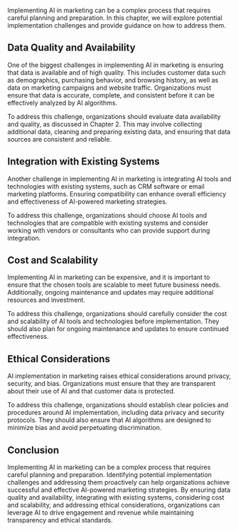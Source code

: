 

Implementing AI in marketing can be a complex process that requires careful planning and preparation. In this chapter, we will explore potential implementation challenges and provide guidance on how to address them.

Data Quality and Availability
-----------------------------

One of the biggest challenges in implementing AI in marketing is ensuring that data is available and of high quality. This includes customer data such as demographics, purchasing behavior, and browsing history, as well as data on marketing campaigns and website traffic. Organizations must ensure that data is accurate, complete, and consistent before it can be effectively analyzed by AI algorithms.

To address this challenge, organizations should evaluate data availability and quality, as discussed in Chapter 2. This may involve collecting additional data, cleaning and preparing existing data, and ensuring that data sources are consistent and reliable.

Integration with Existing Systems
---------------------------------

Another challenge in implementing AI in marketing is integrating AI tools and technologies with existing systems, such as CRM software or email marketing platforms. Ensuring compatibility can enhance overall efficiency and effectiveness of AI-powered marketing strategies.

To address this challenge, organizations should choose AI tools and technologies that are compatible with existing systems and consider working with vendors or consultants who can provide support during integration.

Cost and Scalability
--------------------

Implementing AI in marketing can be expensive, and it is important to ensure that the chosen tools are scalable to meet future business needs. Additionally, ongoing maintenance and updates may require additional resources and investment.

To address this challenge, organizations should carefully consider the cost and scalability of AI tools and technologies before implementation. They should also plan for ongoing maintenance and updates to ensure continued effectiveness.

Ethical Considerations
----------------------

AI implementation in marketing raises ethical considerations around privacy, security, and bias. Organizations must ensure that they are transparent about their use of AI and that customer data is protected.

To address this challenge, organizations should establish clear policies and procedures around AI implementation, including data privacy and security protocols. They should also ensure that AI algorithms are designed to minimize bias and avoid perpetuating discrimination.

Conclusion
----------

Implementing AI in marketing can be a complex process that requires careful planning and preparation. Identifying potential implementation challenges and addressing them proactively can help organizations achieve successful and effective AI-powered marketing strategies. By ensuring data quality and availability, integrating with existing systems, considering cost and scalability, and addressing ethical considerations, organizations can leverage AI to drive engagement and revenue while maintaining transparency and ethical standards.
